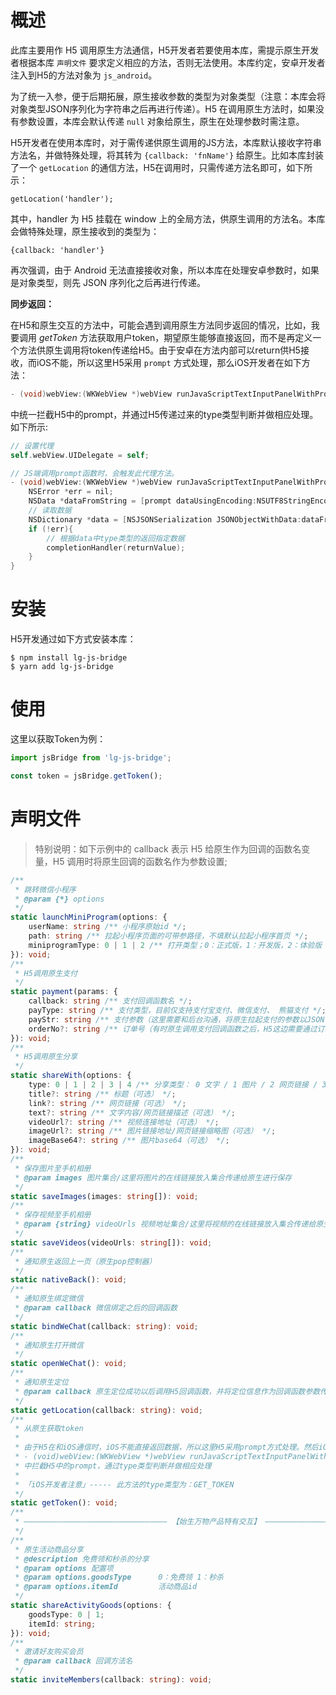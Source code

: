 # 概述

此库主要用作 H5 调用原生方法通信，H5开发者若要使用本库，需提示原生开发者根据本库 `声明文件` 要求定义相应的方法，否则无法使用。本库约定，安卓开发者注入到H5的方法对象为 `js_android`。



为了统一入参，便于后期拓展，原生接收参数的类型为对象类型（注意：本库会将对象类型JSON序列化为字符串之后再进行传递）。H5 在调用原生方法时，如果没有参数设置，本库会默认传递 `null` 对象给原生，原生在处理参数时需注意。



H5开发者在使用本库时，对于需传递供原生调用的JS方法，本库默认接收字符串方法名，并做特殊处理，将其转为 `{callback: 'fnName'}` 给原生。比如本库封装了一个 `getLocation` 的通信方法，H5在调用时，只需传递方法名即可，如下所示：

```
getLocation('handler');
```

其中，handler 为 H5 挂载在 window 上的全局方法，供原生调用的方法名。本库会做特殊处理，原生接收到的类型为：

```
{callback: 'handler'}
```

再次强调，由于 Android 无法直接接收对象，所以本库在处理安卓参数时，如果是对象类型，则先 JSON 序列化之后再进行传递。



**同步返回：**



在H5和原生交互的方法中，可能会遇到调用原生方法同步返回的情况，比如，我要调用 *getToken* 方法获取用户token，期望原生能够直接返回，而不是再定义一个方法供原生调用将token传递给H5。由于安卓在方法内部可以return供H5接收，而iOS不能，所以这里H5采用 `prompt` 方式处理，那么iOS开发者在如下方法：

```objective-c
- (void)webView:(WKWebView *)webView runJavaScriptTextInputPanelWithPrompt:(NSString *)prompt defaultText:(nullable NSString *)defaultText initiatedByFrame:(WKFrameInfo *)frame completionHandler:(void (^)(NSString * _Nullable result))completionHandler;
```

中统一拦截H5中的prompt，并通过H5传递过来的type类型判断并做相应处理。如下所示:

```objective-c
// 设置代理
self.webView.UIDelegate = self;

// JS端调用prompt函数时，会触发此代理方法。
- (void)webView:(WKWebView *)webView runJavaScriptTextInputPanelWithPrompt:(NSString *)prompt defaultText:(nullable NSString *)defaultText initiatedByFrame:(WKFrameInfo *)frame completionHandler:(void (^)(NSString * __nullable result))completionHandler {
    NSError *err = nil;
    NSData *dataFromString = [prompt dataUsingEncoding:NSUTF8StringEncoding];
    // 读取数据
    NSDictionary *data = [NSJSONSerialization JSONObjectWithData:dataFromString options:NSJSONReadingMutableContainers error:&err];
    if (!err){
        // 根据data中type类型的返回指定数据
        completionHandler(returnValue);
    }
}
```

# 安装

H5开发通过如下方式安装本库：

```shell
$ npm install lg-js-bridge
$ yarn add lg-js-bridge
```

# 使用

这里以获取Token为例：

```js
import jsBridge from 'lg-js-bridge';

const token = jsBridge.getToken();
```

# 声明文件

> 特别说明：如下示例中的 callback 表示 H5 给原生作为回调的函数名变量，H5 调用时将原生回调的函数名作为参数设置;

```typescript
/**
 * 跳转微信小程序
 * @param {*} options
 */
static launchMiniProgram(options: {
    userName: string /** 小程序原始id */;
    path: string /** 拉起小程序页面的可带参路径，不填默认拉起小程序首页 */;
    miniprogramType: 0 | 1 | 2 /** 打开类型；0：正式版，1：开发版，2：体验版 */;
}): void;
/**
 * H5调用原生支付
 */
static payment(params: {
    callback: string /** 支付回调函数名 */;
    payType: string /** 支付类型，目前仅支持支付宝支付、微信支付、 熊猫支付 */;
    payStr: string /** 支付参数（这里需要和后台沟通，将原生拉起支付的参数以JSON字符串形式返回，到时直接传递给原生并由原生解析即可） */;
    orderNo?: string /** 订单号（有时原生调用支付回调函数之后，H5这边需要通过订单号查询支付状态，所以这里将订单号传给原生，原生在回调时作为参数回传给H5使用） */;
}): void;
/**
 * H5调用原生分享
 */
static shareWith(options: {
    type: 0 | 1 | 2 | 3 | 4 /** 分享类型： 0 文字 / 1 图片 / 2 网页链接 / 3 视频连接 / 4 小程序 */;
    title?: string /** 标题（可选） */;
    link?: string /** 网页链接（可选） */;
    text?: string /** 文字内容/网页链接描述（可选） */;
    videoUrl?: string /** 视频连接地址（可选） */;
    imageUrl?: string /** 图片链接地址/网页链接缩略图（可选） */;
    imageBase64?: string /** 图片base64（可选） */;
}): void;
/**
 * 保存图片至手机相册
 * @param images 图片集合/这里将图片的在线链接放入集合传递给原生进行保存
 */
static saveImages(images: string[]): void;
/**
 * 保存视频至手机相册
 * @param {string} videoUrls 视频地址集合/这里将视频的在线链接放入集合传递给原生进行保存
 */
static saveVideos(videoUrls: string[]): void;
/**
 * 通知原生返回上一页（原生pop控制器）
 */
static nativeBack(): void;
/**
 * 通知原生绑定微信
 * @param callback 微信绑定之后的回调函数
 */
static bindWeChat(callback: string): void;
/**
 * 通知原生打开微信
 */
static openWeChat(): void;
/**
 * 通知原生定位
 * @param callback 原生定位成功以后调用H5回调函数，并将定位信息作为回调函数参数传递。
 */
static getLocation(callback: string): void;
/**
 * 从原生获取token
 *
 * 由于H5在和iOS通信时，iOS不能直接返回数据，所以这里H5采用prompt方式处理。然后iOS开发者在如下方法：
 * - (void)webView:(WKWebView *)webView runJavaScriptTextInputPanelWithPrompt:(NSString *)prompt defaultText:(nullable NSString *)defaultText initiatedByFrame:(WKFrameInfo *)frame completionHandler:(void (^)(NSString * _Nullable result))completionHandler
 * 中拦截H5中的prompt，通过type类型判断并做相应处理
 *
 * 「iOS开发者注意」----- 此方法的type类型为：GET_TOKEN
 */
static getToken(): void;
/**
 * ———————————————————————————————— 【始生万物产品特有交互】 ————————————————————————————————
 */
/**
 * 原生活动商品分享
 * @description 免费领和秒杀的分享
 * @param options 配置项
 * @param options.goodsType      0：免费领 1：秒杀
 * @param options.itemId         活动商品id
 */
static shareActivityGoods(options: {
    goodsType: 0 | 1;
    itemId: string;
}): void;
/**
 * 邀请好友购买会员
 * @param callback 回调方法名
 */
static inviteMembers(callback: string): void;
```
